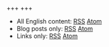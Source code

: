 +++
+++

- All English content: [RSS](https://blog.jutty.dev/rss.xml) [Atom](https://blog.jutty.dev/atom.xml)
- Blog posts only: [RSS](https://blog.jutty.dev/posts/rss.xml) [Atom](https://blog.jutty.dev/posts/atom.xml)
- Links only: [RSS](https://blog.jutty.dev/links/rss.xml) [Atom](https://blog.jutty.dev/links/atom.xml)
